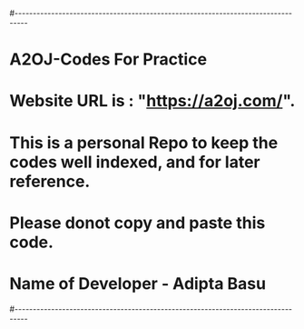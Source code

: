 #---------------------------------------------------------------------------------
# A2OJ-Codes For Practice
# Website URL is : "https://a2oj.com/".
# This is a personal Repo to keep the codes well indexed, and for later reference.
# Please donot copy and paste this code.
# Name of Developer - Adipta Basu
#---------------------------------------------------------------------------------